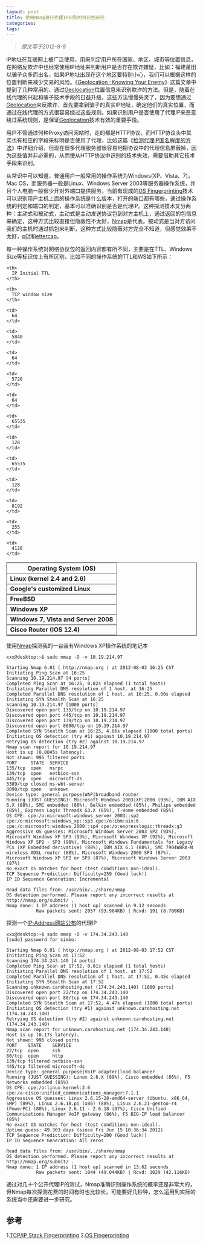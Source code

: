 ```yaml
---
layout: post
title: 使用Nmap进行代理IP识别的可行性研究
categories:
tags:
---
```

> *原文写于2012-8-8*

IP地址在互联网上被广泛使用，用来判定用户所在国家、地区、城市等位置信息，在网络反欺诈中也经常使用IP地址来判断用户是否存在欺诈嫌疑，比如：福建莆田以骗子众多而出名，如果IP地址出现在这个地区要特别小心，我们可以根据这样的位置判断来减少交易的风险。《<a href="https://www.vtrenz.net/imaeds/ownerassets/818/KnYrEnemy2.pdf" target="_blank">Geolocation -Knowing Your Enemy</a>》这篇文章中提到了几种常用的、通过<a href="http://en.wikipedia.org/wiki/Geolocation" target="_blank">Geolocation</a>位置信息来识别欺诈的方法。但是，随着在线代理的兴起和骗子技术手段的日益升级，这些方法慢慢失灵了，因为要想通过<a href="http://en.wikipedia.org/wiki/Geolocation" target="_blank">Geolocation</a>来反欺诈，首先要拿到骗子的真实IP地址，确定他们的真实位置，而通过在线代理的方式很容易绕过这些规则。如果识别用户是否使用了代理IP来恶意绕过系统规则，是保证<a href="http://en.wikipedia.org/wiki/Geolocation" target="_blank">Geolocation</a>技术有效的重要手段。 

用户不管通过何种Proxy访问网站时，走的都是HTTP协议，而HTTP协议头中其实也有相应的字段来标明是否使用了代理，比如这篇《<a href="http://blog.sina.com.cn/s/blog_73224682010105kj.html" target="_blank">检测代理IP匿名程度的方法</a>》中详细介绍，但现在很多代理服务器很容易地把协议中的代理信息屏蔽掉，因为这些值并非必需的，从而使从HTTP协议中识别的技术失效，需要借助其它技术手段来识别。 

从常识中可以知道，普通用户一般常用的操作系统为Windows(XP、Vista、7)，Mac OS，而服务器一般是Linux、Windows Server 2003等服务器操作系统，并且个人电脑一般很少开对外端口提供服务，当前有现成的<a title="又叫TCP/IP Stack Fingerprinting" href="http://en.wikipedia.org/wiki/OS_fingerprinting" target="_blank">OS Fingerprinting</a>技术可以识别用户主机上面的操作系统是什么版本，打开的端口都有哪些，通过操作系统的判定和端口的判定，基本可以准确识别是否是代理IP。这种探测技术又分两种：主动式和被动式，主动式是主动发送协议包到对方主机上，通过返回的包信息来确定，这种方式比较直接但隐蔽性不太好，<a href="http://nmap.org" target="_blank">Nmap</a>是代表。被动式是当对方访问我们的主机时通过抓包来判断，这种方式比较隐蔽对方完全不知道，但感觉效果不太好，<a href="http://lcamtuf.coredump.cx/p0f3/" target="_blank">p0f</a>和<a href="http://en.wikipedia.org/wiki/Ettercap_(computing)" target="_blank">ettercap</a>。 

每一种操作系统对网络协议包的返回内容都有所不同，主要是在TTL、Windows Size等标识位上有所区别，比如不同的操作系统的TTL和WS如下所示： 

<table border="1">
  <tr>
    <th>
      Operating System (OS)
    </th>
    
    <th>
      IP Initial TTL
    </th>
    
    <th>
      TCP window size
    </th>
  </tr>
  
  <tr>
    <td>
      <strong>Linux (kernel 2.4 and 2.6)</strong>
    </td>
    
    <td>
      64
    </td>
    
    <td>
      5840
    </td>
  </tr>
  
  <tr>
    <td>
      <strong>Google's customized Linux</strong>
    </td>
    
    <td>
      64
    </td>
    
    <td>
      5720
    </td>
  </tr>
  
  <tr>
    <td>
      <strong>FreeBSD</strong>
    </td>
    
    <td>
      64
    </td>
    
    <td>
      65535
    </td>
  </tr>
  
  <tr>
    <td>
      <strong>Windows XP</strong>
    </td>
    
    <td>
      128
    </td>
    
    <td>
      65535
    </td>
  </tr>
  
  <tr>
    <td>
      <strong>Windows 7, Vista and Server 2008</strong>
    </td>
    
    <td>
      128
    </td>
    
    <td>
      8192
    </td>
  </tr>
  
  <tr>
    <td>
      <strong>Cisco Router (IOS 12.4)</strong>
    </td>
    
    <td>
      255
    </td>
    
    <td>
      4128
    </td>
  </tr>
</table> 

使用<a href="http://nmap.org" target="_blank">Nmap</a>探测我的一台装有Windows XP操作系统的笔记本 
```
xxx@desktop:~$ sudo nmap -O -v 10.19.214.97

Starting Nmap 6.01 ( http://nmap.org ) at 2012-08-03 16:25 CST
Initiating Ping Scan at 16:25
Scanning 10.19.214.97 [4 ports]
Completed Ping Scan at 16:25, 0.02s elapsed (1 total hosts)
Initiating Parallel DNS resolution of 1 host. at 16:25
Completed Parallel DNS resolution of 1 host. at 16:25, 0.00s elapsed
Initiating SYN Stealth Scan at 16:25
Scanning 10.19.214.97 [1000 ports]
Discovered open port 135/tcp on 10.19.214.97
Discovered open port 445/tcp on 10.19.214.97
Discovered open port 139/tcp on 10.19.214.97
Discovered open port 8090/tcp on 10.19.214.97
Completed SYN Stealth Scan at 16:25, 4.86s elapsed (1000 total ports)
Initiating OS detection (try #1) against 10.19.214.97
Retrying OS detection (try #2) against 10.19.214.97
Nmap scan report for 10.19.214.97
Host is up (0.0045s latency).
Not shown: 995 filtered ports
PORT     STATE  SERVICE
135/tcp  open   msrpc
139/tcp  open   netbios-ssn
445/tcp  open   microsoft-ds
3389/tcp closed ms-wbt-server
8090/tcp open   unknown
Device type: general purpose|WAP|broadband router
Running (JUST GUESSING): Microsoft Windows 2003|XP|2000 (93%), IBM AIX 6.X (88%), SMC embedded (88%), Belkin embedded (85%), Philips embedded (85%), Express Logic ThreadX G3.X (85%), T-Home embedded (85%)
OS CPE: cpe:/o:microsoft:windows_server_2003::sp2 cpe:/o:microsoft:windows_xp::sp3 cpe:/o:ibm:aix:6 cpe:/o:microsoft:windows_2000::sp4 cpe:/o:expresslogic:threadx:g3
Aggressive OS guesses: Microsoft Windows Server 2003 SP2 (93%), Microsoft Windows XP SP3 (93%), Microsoft Windows XP (92%), Microsoft Windows XP SP2 - SP3 (90%), Microsoft Windows Fundamentals for Legacy PCs (XP Embedded derivative) (88%), IBM AIX 6.1 (88%), SMC 7904WBRA-N wireless ADSL router (88%), Microsoft Windows 2000 SP4 (87%), Microsoft Windows XP SP2 or SP3 (87%), Microsoft Windows Server 2003 (87%)
No exact OS matches for host (test conditions non-ideal).
TCP Sequence Prediction: Difficulty=259 (Good luck!)
IP ID Sequence Generation: Incremental

Read data files from: /usr/bin/../share/nmap
OS detection performed. Please report any incorrect results at http://nmap.org/submit/ .
Nmap done: 1 IP address (1 host up) scanned in 9.12 seconds
           Raw packets sent: 2057 (93.904KB) | Rcvd: 191 (8.700KB)
```

探测一个<a href="http://www.ip-adress.com/proxy_list/" target="_blank">IP-Address网站公布</a>的代理IP 
```
xxx@desktop:~$ sudo nmap -O -v 174.34.243.140
[sudo] password for simbo: 

Starting Nmap 6.01 ( http://nmap.org ) at 2012-08-03 17:52 CST
Initiating Ping Scan at 17:52
Scanning 174.34.243.140 [4 ports]
Completed Ping Scan at 17:52, 0.01s elapsed (1 total hosts)
Initiating Parallel DNS resolution of 1 host. at 17:52
Completed Parallel DNS resolution of 1 host. at 17:52, 0.45s elapsed
Initiating SYN Stealth Scan at 17:52
Scanning unknown.carohosting.net (174.34.243.140) [1000 ports]
Discovered open port 22/tcp on 174.34.243.140
Discovered open port 80/tcp on 174.34.243.140
Completed SYN Stealth Scan at 17:52, 4.47s elapsed (1000 total ports)
Initiating OS detection (try #1) against unknown.carohosting.net (174.34.243.140)
Retrying OS detection (try #2) against unknown.carohosting.net (174.34.243.140)
Nmap scan report for unknown.carohosting.net (174.34.243.140)
Host is up (0.17s latency).
Not shown: 996 closed ports
PORT    STATE    SERVICE
22/tcp  open     ssh
80/tcp  open     http
139/tcp filtered netbios-ssn
445/tcp filtered microsoft-ds
Device type: general purpose|VoIP adapter|load balancer
Running (JUST GUESSING): Linux 2.6.X (89%), Cisco embedded (86%), F5 Networks embedded (85%)
OS CPE: cpe:/o:linux:kernel:2.6 cpe:/a:cisco:unified_communications_manager:7.1.1
Aggressive OS guesses: Linux 2.6.15-28-amd64-server (Ubuntu, x86_64, SMP) (89%), Linux 2.6.18.pi (x86) (88%), Linux 2.6.21-gentoo-r4 (PowerPC) (88%), Linux 2.6.11 - 2.6.18 (87%), Cisco Unified Communications Manager VoIP gateway (86%), F5 BIG-IP load balancer (85%)
No exact OS matches for host (test conditions non-ideal).
Uptime guess: 49.303 days (since Fri Jun 15 10:36:34 2012)
TCP Sequence Prediction: Difficulty=200 (Good luck!)
IP ID Sequence Generation: All zeros

Read data files from: /usr/bin/../share/nmap
OS detection performed. Please report any incorrect results at http://nmap.org/submit/ .
Nmap done: 1 IP address (1 host up) scanned in 13.62 seconds
           Raw packets sent: 1044 (49.044KB) | Rcvd: 1029 (42.116KB)
```

通过对几十个公开代理IP的测试，Nmap准确识别操作系统的概率还是非常大的，但Nmap每次探测花费的时间有时也比较长，可能要好几秒钟，怎么运用到实际的系统当中还需要进一步研究。 

## 参考
1.<a href="http://en.wikipedia.org/wiki/TCP/IP_stack_fingerprinting" target="_blank">TCP/IP Stack Fingerprinting</a> 
2.<a href="http://www.insecure.in/network_hacking_03.asp" target="_blank">OS Fingerprinting</a>
